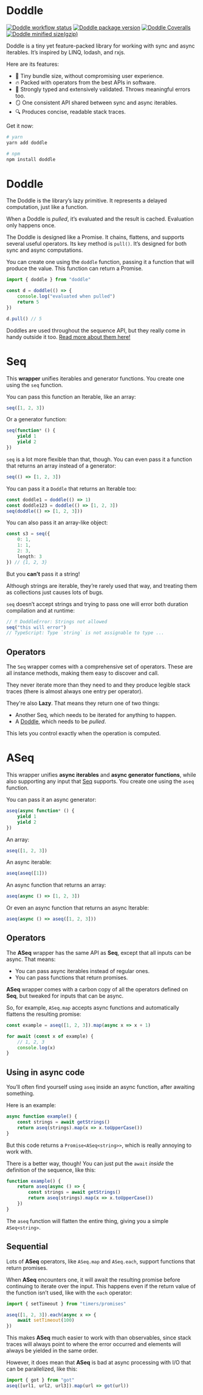 # Doddle

[![Doddle workflow status](https://img.shields.io/github/actions/workflow/status/GregRos/doddle/push.yaml?style=for-the-badge)](https://github.com/GregRos/doddle/actions/workflows/push.yaml)
[![Doddle package version](https://img.shields.io/npm/v/doddle?style=for-the-badge)](https://www.npmjs.com/package/doddle)
[![Doddle Coveralls](https://img.shields.io/coverallsCoverage/github/GregRos/doddle?style=for-the-badge)](https://coveralls.io/github/GregRos/doddle?branch=master)
[![Doddle minified size(gzip)](<https://img.shields.io/bundlejs/size/doddle?exports=seq,doddle&style=for-the-badge&label=minified%20size%20(gzip)>)](https://bundlejs.com/?q=doddle&treeshake=%5B%7Bseq%2Cdoddle%7D%5D)

Doddle is a tiny yet feature-packed library for working with sync and async iterables. It’s inspired by LINQ, lodash, and rxjs.

Here are its features:

-   🤏 Tiny bundle size, without compromising user experience.
-   🔥 Packed with operators from the best APIs in software.
-   🤗 Strongly typed and extensively validated. Throws meaningful errors too.
-   🪞 One consistent API shared between sync and async iterables.
-   🔍 Produces concise, readable stack traces.

Get it now:

```bash
# yarn
yarn add doddle

# npm
npm install doddle
```

# Doddle

The Doddle is the library’s lazy primitive. It represents a delayed computation, just like a function.

When a Doddle is _pulled_, it’s evaluated and the result is cached. Evaluation only happens once.

The Doddle is designed like a Promise. It chains, flattens, and supports several useful operators. Its key method is `pull()`. It’s designed for both sync and async computations.

You can create one using the `doddle` function, passing it a function that will produce the value. This function can return a Promise.

```ts
import { doddle } from "doddle"

const d = doddle(() => {
    console.log("evaluated when pulled")
    return 5
})

d.pull() // 5
```

Doddles are used throughout the sequence API, but they really come in handy outside it too. [Read more about them here!](https://github.com/GregRos/doddle/doddle.md)

# Seq

This **wrapper** unifies iterables and generator functions. You create one using the `seq` function.

You can pass this function an Iterable, like an array:

```ts
seq([1, 2, 3])
```

Or a generator function:

```ts
seq(function* () {
    yield 1
    yield 2
})
```

`seq` is a lot more flexible than that, though. You can even pass it a function that returns an array instead of a generator:

```ts
seq(() => [1, 2, 3])
```

You can pass it a `Doddle` that returns an Iterable too:

```ts
const doddle1 = doddle(() => 1)
const doddle123 = doddle(() => [1, 2, 3])
seq(doddle(() => [1, 2, 3]))
```

You can also pass it an array-like object:

```ts
const s3 = seq({
    0: 1,
    1: 1,
    2: 3,
    length: 3
}) // {1, 2, 3}
```

But you **can’t** pass it a string!

Although strings are iterable, they’re rarely used that way, and treating them as collections just causes lots of bugs.

`seq` doesn’t accept strings and trying to pass one will error both duration compilation and at runtime:

```ts
// ‼️ DoddleError: Strings not allowed
seq("this will error")
// TypeScript: Type `string` is not assignable to type ...
```

## Operators

The `Seq` wrapper comes with a comprehensive set of operators. These are all instance methods, making them easy to discover and call.

They never iterate more than they need to and they produce legible stack traces (there is almost always one entry per operator).

They're also **Lazy**. That means they return one of two things:

-   Another Seq, which needs to be iterated for anything to happen.
-   A [Doddle](https://github.com/GregRos/doddle/blob/master/doddle.md), which needs to be _pulled_.

This lets you control exactly when the operation is computed.

# ASeq

This wrapper unifies **async iterables** and **async generator functions**, while also supporting any input that [Seq](#Seq) supports. You create one using the `aseq` function.

You can pass it an async generator:

```ts
aseq(async function* () {
    yield 1
    yield 2
})
```

An array:

```ts
aseq([1, 2, 3])
```

An async iterable:

```ts
aseq(aseq([1]))
```

An async function that returns an array:

```ts
aseq(async () => [1, 2, 3])
```

Or even an async function that returns an async Iterable:

```ts
aseq(async () => aseq([1, 2, 3]))
```

## Operators

The **ASeq** wrapper has the same API as **Seq**, except that all inputs can be async. That means:

-   You can pass async iterables instead of regular ones.
-   You can pass functions that return promises.

**ASeq** wrapper comes with a carbon copy of all the operators defined on **Seq**, but tweaked for inputs that can be async.

So, for example, `ASeq.map` accepts async functions and automatically flattens the resulting promise:

```ts
const example = aseq([1, 2, 3]).map(async x => x + 1)

for await (const x of example) {
    // 1, 2, 3
    console.log(x)
}
```

## Using in async code

You’ll often find yourself using `aseq` inside an async function, after awaiting something.

Here is an example:

```ts
async function example() {
    const strings = await getStrings()
    return aseq(strings).map(x => x.toUpperCase())
}
```

But this code returns a `Promise<ASeq<string>>`, which is really annoying to work with.

There is a better way, though! You can just put the `await` _inside_ the definition of the sequence, like this:

```ts
function example() {
    return aseq(async () => {
        const strings = await getStrings()
        return aseq(strings).map(x => x.toUpperCase())
    })
}
```

The `aseq` function will flatten the entire thing, giving you a simple `ASeq<string>`.

## Sequential

Lots of **ASeq** operators, like `ASeq.map` and `ASeq.each`, support functions that return promises.

When **ASeq** encounters one, it will await the resulting promise before continuing to iterate over the input. This happens even if the return value of the function isn’t used, like with the `each` operator:

```ts
import { setTimeout } from "timers/promises"

aseq([1, 2, 3]).each(async x => {
    await setTimeout(100)
})
```

This makes **ASeq** much easier to work with than observables, since stack traces will always point to where the error occurred and elements will always be yielded in the same order.

However, it does mean that **ASeq** is bad at async processing with I/O that can be parallelized, like this:

```ts
import { got } from "got"
aseq([url1, url2, url3]).map(url => got(url))
```
